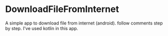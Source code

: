 # DownloadFileFromInternet
A simple app to download file from internet (android). follow comments step by step. I've used kotlin in this app.
